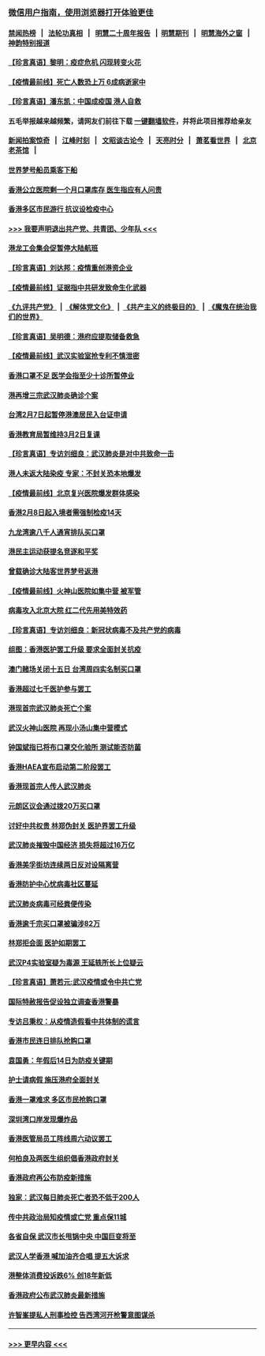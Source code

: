 ### [微信用户指南，使用浏览器打开体验更佳](https://github.com/gfw-breaker/banned-news1/blob/master/indexes/wechat-guide.md?t=0)
#### [禁闻热榜](热点新闻.md?t=0)  &nbsp;&nbsp;|&nbsp;&nbsp; [法轮功真相](https://github.com/gfw-breaker/truth/blob/master/README.md?t=0) &nbsp;&nbsp;|&nbsp;&nbsp; [明慧二十周年报告](https://github.com/gfw-breaker/mh-reports/blob/master/README.md?t=0) &nbsp;&nbsp;|&nbsp;&nbsp;[明慧期刊](https://github.com/gfw-breaker/mh-qikan) &nbsp;&nbsp;|&nbsp;&nbsp; [明慧海外之窗](https://github.com/gfw-breaker/mh-news/blob/master/README.md?t=0) &nbsp;&nbsp;|&nbsp;&nbsp; [神韵特别报道](https://github.com/gfw-breaker/mh-news/blob/master/shenyun.md?t=0)
#### [【珍言真语】黎明：疫症危机 闪现转变火花](../pages/nsc415/n11859199.md?t=02110711) 
#### [【疫情最前线】死亡人数恐上万 6成病逝家中](../pages/nsc415/n11856687.md?t=02110711) 
#### [【珍言真语】潘东凯：中国成疫国 港人自救](../pages/nsc415/n11856962.md?t=02110711) 
#### 五毛举报越来越频繁，请网友们前往下载 [一键翻墙软件](https://github.com/gfw-breaker/ssr-accounts)，并将此项目推荐给亲友
#### [新闻拍案惊奇](https://github.com/gfw-breaker/banned-news1/blob/master/pages/link4.md) &nbsp;&nbsp;|&nbsp;&nbsp; [江峰时刻](https://github.com/gfw-breaker/banned-news1/blob/master/pages/link4.md) &nbsp;&nbsp;|&nbsp;&nbsp; [文昭谈古论今](https://github.com/gfw-breaker/banned-news1/blob/master/pages/link4.md) &nbsp;&nbsp;|&nbsp;&nbsp; [天亮时分](https://github.com/gfw-breaker/banned-news1/blob/master/pages/link4.md) &nbsp;&nbsp;|&nbsp;&nbsp; [萧茗看世界](https://github.com/gfw-breaker/banned-news1/blob/master/pages/link4.md) &nbsp;&nbsp;|&nbsp;&nbsp; [北京老茶馆](https://github.com/gfw-breaker/banned-news1/blob/master/pages/link4.md) &nbsp;&nbsp;|&nbsp;&nbsp; 
#### [世界梦号船员乘客下船](../pages/nsc415/n11856883.md?t=02110711) 
#### [香港公立医院剩一个月口罩库存 医生指应有人问责](../pages/nsc415/n11856875.md?t=02110711) 
#### [香港多区市民游行 抗议设检疫中心](../pages/nsc415/n11856866.md?t=02110711) 
#### [>>> 我要声明退出共产党、共青团、少年队 <<<](https://github.com/begood0513/goodnews/blob/master/quit/letter.md) 
#### [港龙工会集会促暂停大陆航班](../pages/nsc415/n11856840.md?t=02110711) 
#### [【珍言真语】刘达邦：疫情重创港资企业](../pages/nsc415/n11854274.md?t=02110711) 
#### [【疫情最前线】证据指中共研发致命生化武器](../pages/nsc415/n11853087.md?t=02110711) 
#### [《九评共产党》](https://github.com/begood0513/9ping.md/blob/master/README.md) &nbsp;|&nbsp; [《解体党文化》](../../../../jtdwh.md/blob/master/README.md)  &nbsp;|&nbsp; [《共产主义的终极目的》](../../../../gczydzjmd.md/blob/master/README.md) &nbsp;|&nbsp; [《魔鬼在统治我们的世界》](../../../../mgztzwmdsj.md/blob/master/README.md) 
#### [【珍言真语】吴明德：港府应提取储备救急](../pages/nsc415/n11852734.md?t=02110711) 
#### [【疫情最前线】武汉实验室抢专利不慎泄密](../pages/nsc415/n11850310.md?t=02110711) 
#### [香港口罩不足 医学会指至少十诊所暂停业](../pages/nsc415/n11850301.md?t=02110711) 
#### [港再增三宗武汉肺炎确诊个案](../pages/nsc415/n11850328.md?t=02110711) 
#### [台湾2月7日起暂停港澳居民入台证申请](../pages/nsc415/n11850304.md?t=02110711) 
#### [香港教育局暂维持3月2日复课](../pages/nsc415/n11850260.md?t=02110711) 
#### [【珍言真语】专访刘细良：武汉肺炎是对中共致命一击](../pages/nsc415/n11849934.md?t=02110711) 
#### [港人未返大陆染疫 专家：不封关恐本地爆发](../pages/nsc415/n11848021.md?t=02110711) 
#### [【疫情最前线】北京复兴医院爆发群体感染](../pages/nsc415/n11847626.md?t=02110711) 
#### [香港2月8日起入境者需强制检疫14天](../pages/nsc415/n11847658.md?t=02110711) 
#### [九龙湾逾八千人通宵排队买口罩](../pages/nsc415/n11847647.md?t=02110711) 
#### [港民主运动获提名竞逐和平奖](../pages/nsc415/n11847633.md?t=02110711) 
#### [曾载确诊大陆客世界梦号返港](../pages/nsc415/n11847608.md?t=02110711) 
#### [【疫情最前线】火神山医院如集中营 被军管](../pages/nsc415/n11847524.md?t=02110711) 
#### [病毒攻入北京大院 红二代先用美特效药](../pages/nsc415/n11847427.md?t=02110711) 
#### [【珍言真语】专访刘细良：新冠状病毒不及共产党的病毒](../pages/nsc415/n11847164.md?t=02110711) 
#### [组图：香港医护罢工升级 要求全面封关抗疫](../pages/nsc415/n11844107.md?t=02110711) 
#### [澳门赌场关闭十五日 台湾周四实名制买口罩](../pages/nsc415/n11845083.md?t=02110711) 
#### [香港超过七千医护参与罢工](../pages/nsc415/n11845051.md?t=02110711) 
#### [港现首宗武汉肺炎死亡个案](../pages/nsc415/n11844998.md?t=02110711) 
#### [武汉火神山医院 再现小汤山集中营模式](../pages/nsc415/n11844763.md?t=02110711) 
#### [钟国斌指已将布口罩交化验所 测试能否防菌](../pages/nsc415/n11842783.md?t=02110711) 
#### [香港HAEA宣布启动第二阶段罢工](../pages/nsc415/n11842723.md?t=02110711) 
#### [香港现首宗人传人武汉肺炎](../pages/nsc415/n11842766.md?t=02110711) 
#### [元朗区议会通过拨20万买口罩](../pages/nsc415/n11842754.md?t=02110711) 
#### [讨好中共权贵 林郑伪封关 医护界罢工升级](../pages/nsc415/n11842359.md?t=02110711) 
#### [武汉肺炎摧毁中国经济 损失将超过16万亿](../pages/nsc415/n11839723.md?t=02110711) 
#### [香港美孚街坊连续两日反对设隔离营](../pages/nsc415/n11839962.md?t=02110711) 
#### [香港防护中心忧病毒社区蔓延](../pages/nsc415/n11839933.md?t=02110711) 
#### [武汉肺炎病毒可经粪便传染](../pages/nsc415/n11839939.md?t=02110711) 
#### [香港逾千宗买口罩被骗涉82万](../pages/nsc415/n11839914.md?t=02110711) 
#### [林郑拒会面 医护如期罢工](../pages/nsc415/n11839892.md?t=02110711) 
#### [武汉P4实验室疑为毒源 王延轶所长上位疑云](../pages/nsc415/n11835543.md?t=02110711) 
#### [【珍言真语】萧若元:武汉疫情或令中共亡党](../pages/nsc415/n11829394.md?t=02110711) 
#### [国际特赦报告促设独立调查香港警暴](../pages/nsc415/n11833845.md?t=02110711) 
#### [专访吕秉权：从疫情造假看中共体制的谎言](../pages/nsc415/n11833813.md?t=02110711) 
#### [香港市民连日排队抢购口罩](../pages/nsc415/n11833794.md?t=02110711) 
#### [袁国勇：年假后14日为防疫关键期](../pages/nsc415/n11831088.md?t=02110711) 
#### [护士请病假 施压港府全面封关](../pages/nsc415/n11831030.md?t=02110711) 
#### [香港一罩难求 多区市民抢购口罩](../pages/nsc415/n11831002.md?t=02110711) 
#### [深圳湾口岸发现爆炸品](../pages/nsc415/n11828802.md?t=02110711) 
#### [香港医管局员工阵线周六动议罢工](../pages/nsc415/n11828762.md?t=02110711) 
#### [何柏良及两医生组织倡香港政府封关](../pages/nsc415/n11828749.md?t=02110711) 
#### [香港政府再公布防疫新措施](../pages/nsc415/n11828716.md?t=02110711) 
#### [独家：武汉每日肺炎死亡者恐不低于200人](../pages/nsc415/n11828240.md?t=02110711) 
#### [传中共政治局知疫情或亡党 重点保11城](../pages/nsc415/n11828145.md?t=02110711) 
#### [各省自保 武汉市长甩锅中央 中国巨变将至](../pages/nsc415/n11828021.md?t=02110711) 
#### [武汉人学香港 喊加油齐合唱 提五大诉求](../pages/nsc415/n11827046.md?t=02110711) 
#### [港整体消费投诉跌6% 创18年新低](../pages/nsc415/n11817280.md?t=02110711) 
#### [香港政府公布武汉肺炎最新措施](../pages/nsc415/n11817152.md?t=02110711) 
#### [许智峯提私人刑事检控 告西湾河开枪警意图谋杀](../pages/nsc415/n11817132.md?t=02110711) 

----
#### [ >>> 更早内容 <<< ](../indexes/nsc415-earlier.md)
